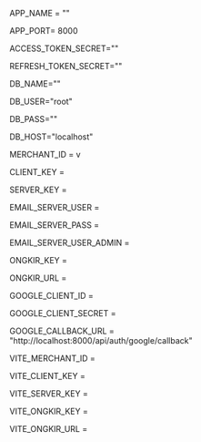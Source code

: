 <p>APP_NAME = ""</p>
<p>APP_PORT= 8000</p>
<p>ACCESS_TOKEN_SECRET=""</p>
<p>REFRESH_TOKEN_SECRET=""</p>

<p>DB_NAME=""</p>
<p>DB_USER="root"</p>
<p>DB_PASS=""</p>
<p>DB_HOST="localhost"</p>

<p>MERCHANT_ID = v
<p>CLIENT_KEY = </p>
<p>SERVER_KEY = </p>


<p>EMAIL_SERVER_USER = </p>
<p>EMAIL_SERVER_PASS = </p>
<p>EMAIL_SERVER_USER_ADMIN =</p>

<p>ONGKIR_KEY =</p> 
<p>ONGKIR_URL =</p> 	

<p>GOOGLE_CLIENT_ID =</p>
<p>GOOGLE_CLIENT_SECRET =</p>
<p>GOOGLE_CALLBACK_URL = "http://localhost:8000/api/auth/google/callback"</p>



<p>VITE_MERCHANT_ID = </p>
<p>VITE_CLIENT_KEY = </p>
<p>VITE_SERVER_KEY = </p>

<p>VITE_ONGKIR_KEY = </p>
<p>VITE_ONGKIR_URL = 	</p>


